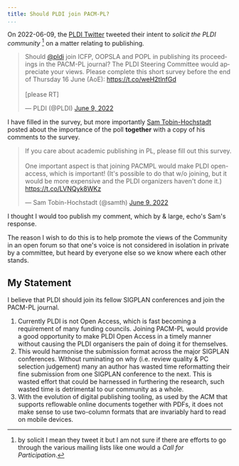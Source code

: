 ```yaml
---
title: Should PLDI join PACM-PL?
...
```


On 2022-06-09, the [PLDI Twitter](https://twitter.com/PLDI) tweeted their intent to _solicit the PLDI community_ [^1] on a matter relating to publishing.

<blockquote class="twitter-tweet"><p lang="en" dir="ltr">Should <a href="https://twitter.com/PLDI?ref_src=twsrc%5Etfw">@pldi</a> join ICFP, OOPSLA and POPL in publishing its proceedings in the PACM-PL journal? The PLDI Steering Committee would appreciate your views. Please complete this short survey before the end of Thursday 16 June (AoE): <a href="https://t.co/weH2tlnfGd">https://t.co/weH2tlnfGd</a><br><br>[please RT]</p>&mdash; PLDI (@PLDI) <a href="https://twitter.com/PLDI/status/1534937508760281091?ref_src=twsrc%5Etfw">June 9, 2022</a></blockquote> <script async src="https://platform.twitter.com/widgets.js" charset="utf-8"></script>

I have filled in the survey, but more importantly [Sam Tobin-Hochstadt](https://twitter.com/samth/) posted about the importance of the poll **together** with a copy of his comments to the survey.

<blockquote class="twitter-tweet"><p lang="en" dir="ltr">If you care about academic publishing in PL, please fill out this survey.<br><br>One important aspect is that joining PACMPL would make PLDI open-access, which is important! (It&#39;s possible to do that w/o joining, but it would be more expensive and the PLDI organizers haven&#39;t done it.) <a href="https://t.co/LVNQyk8WKz">https://t.co/LVNQyk8WKz</a></p>&mdash; Sam Tobin-Hochstadt (@samth) <a href="https://twitter.com/samth/status/1534938303190925318?ref_src=twsrc%5Etfw">June 9, 2022</a></blockquote> <script async src="https://platform.twitter.com/widgets.js" charset="utf-8"></script>

I thought I would too publish my comment, which by & large, echo's Sam's response.

The reason I wish to do this is to help promote the views of the Community in an open forum so that one's voice is not considered in isolation in private by a committee, but heard by everyone else so we know where each other stands.

## My Statement

I believe that PLDI should join its fellow SIGPLAN conferences and join the PACM-PL journal.

1. Currently PLDI is not Open Access, which is fast becoming a requirement of many funding councils. Joining PACM-PL would provide a good opportunity to make PLDI Open Access in a timely manner without causing the PLDI organisers the pain of doing it for themselves.
2. This would harmonise the submission format across the major SIGPLAN conferences. Without ruminating on why (i.e. review quality & PC selection judgement) many an author has wasted time reformatting their fine submission from one SIGPLAN conference to the next. This is wasted effort that could be harnessed in furthering the research, such wasted time is detrimental to our community as a whole.
3. With the evolution of digital publishing tooling, as used by the ACM that supports reflowable online documents together with PDFs, it does not make sense to use two-column formats that are invariably hard to read on mobile devices.


[^1]: by solicit I mean they tweet it but I am not sure if there are efforts to go through the various mailing lists like one would a _Call for Participation_.

